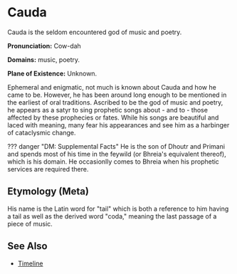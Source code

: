 # Cauda

Cauda is the seldom encountered god of music and poetry.

**Pronunciation:** Cow-dah

**Domains:** music, poetry.

**Plane of Existence:** Unknown.

Ephemeral and enigmatic, not much is known about Cauda and how he came to be. However, he has been around long enough to be mentioned in the earliest of oral traditions. Ascribed to be the god of music and poetry, he appears as a satyr to sing prophetic songs about - and to - those affected by these prophecies or fates. While his songs are beautiful and laced with meaning, many fear his appearances and see him as a harbinger of cataclysmic change.

??? danger "DM: Supplemental Facts"
    He is the son of Dhoutr and Primani and spends most of his time in the feywild (or Bhreia's equivalent thereof), which is his domain. He occasionlly comes to Bhreia when his prophetic services are required there.

## Etymology (Meta)

His name is the Latin word for "tail" which is both a reference to him having a tail as well as the derived word "coda," meaning the last passage of a piece of music.

## See Also

- [Timeline](../lore/timeline.md)
